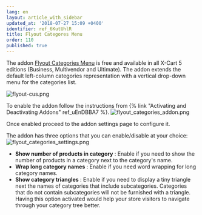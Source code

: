 ```yaml
---
lang: en
layout: article_with_sidebar
updated_at: '2018-07-27 15:09 +0400'
identifier: ref_6KutUhlR
title: Flyout Categores Menu
order: 110
published: true
---
```

The addon [Flyout Categories Menu](https://market.x-cart.com/addons/flyout-categories-menu.html "Playing with Menus") is free and available in all X-Cart 5 editions (Business, Multivendor and Ultimate). The addon extends the default left-column categories representation with a vertical drop-down menu for the categories list.

![flyout-cus.png]({{site.baseurl}}/attachments/ref_6KutUhlR/flyout-cus.png)

To enable the addon follow the instructions from {% link "Activating and Deactivating Addons" ref_uEnDBBA7 %}. 
![flyout_categories_addon.png]({{site.baseurl}}/attachments/ref_6KutUhlR/flyout_categories_addon.png)

Once enabled proceed to the addon settings page to configure it.


The addon has three options that you can enable/disable at your choice:
![flyout_categories_settings.png]({{site.baseurl}}/attachments/ref_6KutUhlR/flyout_categories_settings.png)

* **Show number of products in category** : Enable if you need to show the number of products in a category next to the category's name.
* **Wrap long category names** : Enable if you need word wrapping for long category names.
* **Show category triangles** : Enable if you need to display a tiny triangle next the names of categories that include subcategories. Categories that do not contain subcategories will not be furnished with a triangle. 
   Having this option activated would help your store visitors to navigate through your category tree better.
